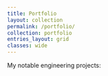 ```yaml
---
title: Portfolio
layout: collection
permalink: /portfolio/
collection: portfolio
entries_layout: grid
classes: wide
---
```


My notable engineering projects:
